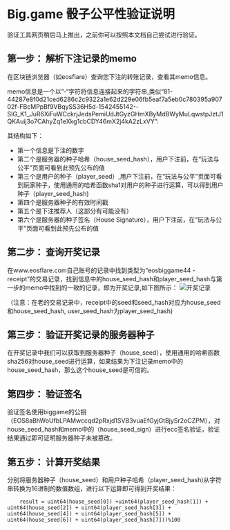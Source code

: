 # Big.game 骰子公平性验证说明

验证工具网页稍后马上推出，之前你可以按照本文档自己尝试进行验证。

## 第一步：	解析下注记录的memo

在区块链浏览器（如eosflare）查询您下注的转账记录，查看其memo信息。

memo信息是一个以”-“字符将信息连接起来的字符串,类似“81-44287e8f0d21ced6286c2c9322a1e62d229e06fb5eaf7a5eb0c780395a90702f-FBcMPpBf9VBqySS36H5d-1542455142--SIG_K1_JuR6XiFuWCckrjJedsPemiUdJtGyzGHmXByMdBWyMuLqwstpJztJ1QKAuij3o7CAhyZq1eXkg1cbCDY46mX2j4kA2zLxVY”:

其结构如下：
* 第一个信息是下注的数字
* 第二个是服务器的种子哈希（house_seed_hash），用户下注前，在“玩法与公平”页面可看到此预先公布的值
* 第三个是用户的种子（player_seed）,用户下注前，在“玩法与公平”页面可看到玩家种子，使用通用的哈希函数sha1对用户的种子进行运算，可以得到用户种子（player_seed_hash)
* 第四个是服务器种子的有效时间戳
* 第五个是下注推荐人（这部分有可能没有）
* 第六个是服务器的种子签名（House Signature），用户下注前，在“玩法与公平”页面可看到此预先公布的值

## 第二步：	查询开奖记录
在www.eosflare.com自己账号的记录中找到类型为“eosbiggame44 - receipt”的交易记录，找到信息中的house_seed_hash和player_seed_hash与第一步的memo中找到的一致的记录，即为开奖记录,如下图所示：
![开奖记录](https://github.com/biggamerobot/dice/blob/master/receipt.png)

（注意：在老的交易记录中，receipt中的seed和seed_hash对应为house_seed和house_seed_hash, user_seed_hash为player_seed_hash)

## 第三步：	验证开奖记录的服务器种子
在开奖记录中我们可以获取到服务器种子（house_seed），使用通用的哈希函数sha256对house_seed进行运算，如果结果为下注记录memo中的house_seed_hash，那么这个house_seed是可信的。
## 第四步： 验证签名
验证签名使用biggame的公钥（EOS8aBhWoUfbLPAMwccqd2pRxjd1SVB3vuaEfGyjGtBjySr2oCZPM），对house_seed_hash和memo中的（house_seed_sign）进行ecc签名验证，验证结果通过即可证明服务器种子未被篡改。
## 第五步：	计算开奖结果
分别将服务器种子（house_seed）和用户种子哈希（player_seed_hash)从字符串转换为16进制的数值数组，进行以下运算即可得到开奖结果：
		
        result = uint64(house_seed[0]) +uint64(player_seed_hash[1]) + uint64(house_seed[2]) + uint64(player_seed_hash[3]) + uint64(house_seed[4]) + uint64(player_seed_hash[5]) + uint64(house_seed[6]) + uint64(player_seed_hash[7]))%100
